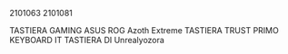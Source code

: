2101063
2101081

TASTIERA GAMING ASUS ROG Azoth Extreme
TASTIERA TRUST PRIMO KEYBOARD IT
TASTIERA DI Unrealyozora